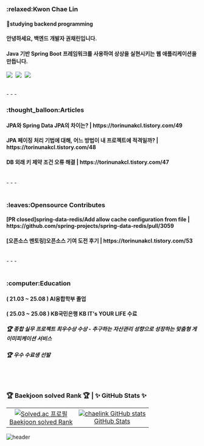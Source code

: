 
<h3>:relaxed:Kwon Chae Lin</h3>
<h4>🔭studying backend programming</h4>
<h4>안녕하세요, 백엔드 개발자 권채린입니다.</h4>
<h4>Java 기반 Spring Boot 프레임워크를 사용하여 상상을 실현시키는 웹 애플리케이션을 만듭니다.</h4>
<p>
<img src="https://img.shields.io/badge/Java-007396?style=flat-square&logo=Java&logoColor=white"/>&nbsp
<img src="https://img.shields.io/badge/SpringBoot-6DB33F?style=flat-square&logo=SpringBoot&logoColor=white"/>&nbsp
<img src="https://img.shields.io/badge/mysql-4479A1?style=flat-square&logo=mysql&logoColor=white">
</p>

</br>
- - -
</br>
<h3>:thought_balloon:Articles</h3>
<h4>JPA와 Spring Data JPA의 차이는? | https://torinunakcl.tistory.com/49</h4>
<h4>JPA 페이징 처리 기법에 대해, 어느 방법이 내 프로젝트에 적격일까? | https://torinunakcl.tistory.com/48</h4>
<h4>DB 외래 키 제약 조건 오류 해결 | https://torinunakcl.tistory.com/47</h4>

</br>
- - -
</br>
</br>
<h3>:leaves:Opensource Contributes</h3>
<h4>[PR closed]spring-data-redis/Add allow cache configuration from file | https://github.com/spring-projects/spring-data-redis/pull/3059</h4>
<h4> [오픈소스 멘토링]오픈소스 기여 도전 후기 | https://torinunakcl.tistory.com/53</h4>
  
</br>
- - -
</br>
</br>
<h3>:computer:Education</h3>
<h4>( 21.03 ~ 25.08 ) AI융합학부 졸업 </h4>
<h4>( 25.03 ~ 25.08 ) KB국민은행 KB IT's YOUR LIFE 수료 </h4>
<h5> 🏆  종합 실무 프로젝트 최우수상 수상 - 추구하는 자산관리 성향으로 성장하는 맞춤형 게이미피케이션 서비스 </h5>
<h5> 🏆 우수 수료생 선발 </h5>
</br>
</br>



### 🏆 Baekjoon solved Rank 🏆  | ✨ GitHub Stats ✨

<table>
  <tr>
    <td align="center">
      <a href="https://solved.ac/lin5476">
        <img src="http://mazassumnida.wtf/api/v2/generate_badge?boj=lin5476" alt="Solved.ac 프로필" />
        <br>Baekjoon solved Rank
      </a>
    </td>
    <td align="center">
      <a href="https://github.com/chaelink/github-readme-stats">
        <img src="https://github-readme-stats.vercel.app/api?username=chaelink&show_icons=true&theme=gruvbox_light" alt="chaelink GitHub stats" />
        <br>GitHub Stats
      </a>
    </td>
  </tr>
</table>



![header](https://capsule-render.vercel.app/api?type=waving&height=150&color=fff2cc&section=footer&textBg=false&fontColor=213&fontAlign=50&fontSize=70&fontAlignY=42&animation=fadeIn)


